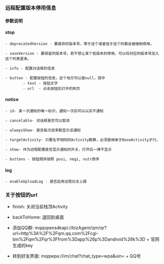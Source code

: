 ### 远程配置版本停用信息



#### 参数说明

  #### stop

    - deprecatedVersion - 要废弃的版本号，等于这个或者低于这个的都会被强制停用。

    - saveVersion - 要保留的版本号，若不想让某个低版本的停用，可以将对应的版本号加入这个列表里来。

    - info - 配置对话框的信息

    - button - 配置按钮的信息，这个地方可以是null，其中
            - text - 按钮文字
            - url  - 点击按钮后打开的网页 

  #### notice

    - id- 某一次通知的唯一标识，通知一次后可以以后不通知

    - cancelable- 对话框是否可以取消

    - alwaysShow- 是否每次进来都显示该通知

    - targetActivity- 只要名字相同的Activity都算，必须是继承于BaseActivity才行。

    - show- 作为远程配置是否显示通知的开关，打开后一律不显示

    - buttons - 按钮顺序按照 posi, negi, nutr排序


  #### log

    - enableUploadLog - 是否启用远程日志上报


  ### 关于按钮的url

 - finish: 关闭当前栈顶Activity

 - backToHome: 退回到桌面

 - 添加QQ群: mqqopensdkapi://bizAgent/qm/qr?url=http%3A%2F%2Fqm.qq.com%2Fcgi-bin%2Fqm%2Fqr%3Ffrom%3Dapp%26p%3Dandroid%26k%3D   +   官网生成的key

 - 转到好友界面: mqqwpa://im/chat?chat_type=wpa&uin=   +  QQ号
 